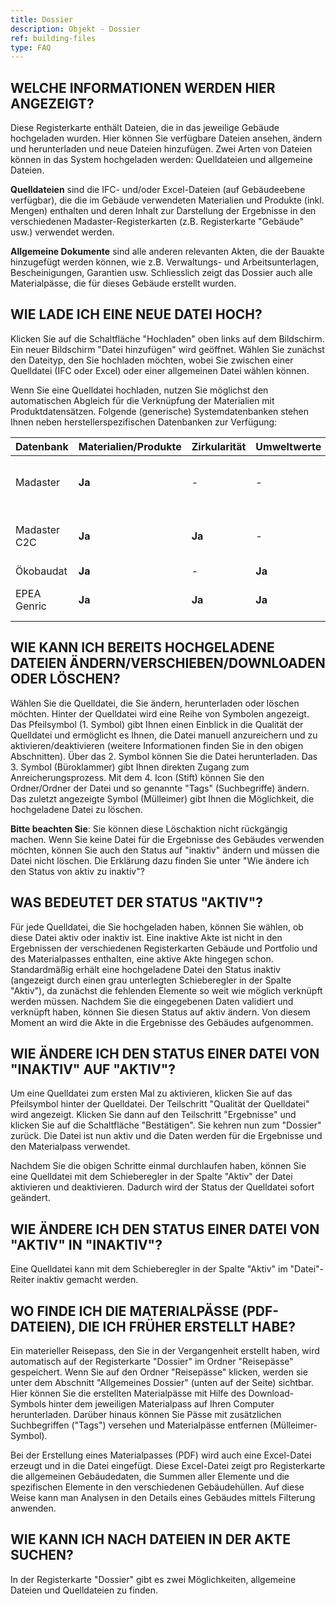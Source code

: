 ```yaml
---
title: Dossier
description: Objekt - Dossier
ref: building-files
type: FAQ
---
```


## WELCHE INFORMATIONEN WERDEN HIER ANGEZEIGT?
Diese Registerkarte enthält Dateien, die in das jeweilige Gebäude hochgeladen wurden. Hier können Sie verfügbare Dateien ansehen, ändern und herunterladen und neue Dateien hinzufügen. Zwei Arten von Dateien können in das System hochgeladen werden: Quelldateien und allgemeine Dateien.

**Quelldateien** sind die IFC- und/oder Excel-Dateien (auf Gebäudeebene verfügbar), die die im Gebäude verwendeten Materialien und Produkte (inkl. Mengen) enthalten und deren Inhalt zur Darstellung der Ergebnisse in den verschiedenen Madaster-Registerkarten (z.B. Registerkarte "Gebäude" usw.) verwendet werden.

**Allgemeine Dokumente** sind alle anderen relevanten Akten, die der Bauakte hinzugefügt werden können, wie z.B. Verwaltungs- und Arbeitsunterlagen, Bescheinigungen, Garantien usw. Schliesslich zeigt das Dossier auch alle Materialpässe, die für dieses Gebäude erstellt wurden.

## WIE LADE ICH EINE NEUE DATEI HOCH?
Klicken Sie auf die Schaltfläche "Hochladen" oben links auf dem Bildschirm. Ein neuer Bildschirm "Datei hinzufügen" wird geöffnet. Wählen Sie zunächst den Dateityp, den Sie hochladen möchten, wobei Sie zwischen einer Quelldatei (IFC oder Excel) oder einer allgemeinen Datei wählen können.

Wenn Sie eine Quelldatei hochladen, nutzen Sie möglichst den automatischen Abgleich für die Verknüpfung der Materialien mit Produktdatensätzen. Folgende (generische) Systemdatenbanken stehen Ihnen neben herstellerspezifischen Datenbanken zur Verfügung:

| Datenbank         | Materialien/Produkte | Zirkularität  | Umweltwerte  |              Notiz                 |
|-------------------|----------------------|---------------|--------------|------------------------------------|
| Madaster          |        **Ja**        |       -       |      -       | Veraltet, bitte nicht mehr nutzen! |
| Madaster C2C      |        **Ja**        |     **Ja**    |      -       | Veraltet, bitte nicht mehr nutzen! |
| Ökobaudat         |        **Ja**        |       -       |    **Ja**    |                                    |
| EPEA Genric       |        **Ja**        |     **Ja**    |    **Ja**    | Empfohlene generische Datenbank.   |

## WIE KANN ICH BEREITS HOCHGELADENE DATEIEN ÄNDERN/VERSCHIEBEN/DOWNLOADEN ODER LÖSCHEN?
Wählen Sie die Quelldatei, die Sie ändern, herunterladen oder löschen möchten. Hinter der Quelldatei wird eine Reihe von Symbolen angezeigt. Das Pfeilsymbol (1. Symbol) gibt Ihnen einen Einblick in die Qualität der Quelldatei und ermöglicht es Ihnen, die Datei manuell anzureichern und zu aktivieren/deaktivieren (weitere Informationen finden Sie in den obigen Abschnitten). Über das 2. Symbol können Sie die Datei herunterladen. Das 3. Symbol (Büroklammer) gibt Ihnen direkten Zugang zum Anreicherungsprozess. Mit dem 4. Icon (Stift) können Sie den Ordner/Ordner der Datei und so genannte "Tags" (Suchbegriffe) ändern. Das zuletzt angezeigte Symbol (Mülleimer) gibt Ihnen die Möglichkeit, die hochgeladene Datei zu löschen.

**Bitte beachten Sie**: Sie können diese Löschaktion nicht rückgängig machen. Wenn Sie keine Datei für die Ergebnisse des Gebäudes verwenden möchten, können Sie auch den Status auf "inaktiv" ändern und müssen die Datei nicht löschen. Die Erklärung dazu finden Sie unter "Wie ändere ich den Status von aktiv zu inaktiv"?

## WAS BEDEUTET DER STATUS "AKTIV"?
Für jede Quelldatei, die Sie hochgeladen haben, können Sie wählen, ob diese Datei aktiv oder inaktiv ist. Eine inaktive Akte ist nicht in den Ergebnissen der verschiedenen Registerkarten Gebäude und Portfolio und des Materialpasses enthalten, eine aktive Akte hingegen schon. Standardmäßig erhält eine hochgeladene Datei den Status inaktiv (angezeigt durch einen grau unterlegten Schieberegler in der Spalte "Aktiv"), da zunächst die fehlenden Elemente so weit wie möglich verknüpft werden müssen. Nachdem Sie die eingegebenen Daten validiert und verknüpft haben, können Sie diesen Status auf aktiv ändern. Von diesem Moment an wird die Akte in die Ergebnisse des Gebäudes aufgenommen.

## WIE ÄNDERE ICH DEN STATUS EINER DATEI VON "INAKTIV" AUF "AKTIV"?
Um eine Quelldatei zum ersten Mal zu aktivieren, klicken Sie auf das Pfeilsymbol hinter der Quelldatei. Der Teilschritt "Qualität der Quelldatei" wird angezeigt. Klicken Sie dann auf den Teilschritt "Ergebnisse" und klicken Sie auf die Schaltfläche "Bestätigen". Sie kehren nun zum "Dossier" zurück. Die Datei ist nun aktiv und die Daten werden für die Ergebnisse und den Materialpass verwendet.

Nachdem Sie die obigen Schritte einmal durchlaufen haben, können Sie eine Quelldatei mit dem Schieberegler in der Spalte "Aktiv" der Datei aktivieren und deaktivieren. Dadurch wird der Status der Quelldatei sofort geändert.

## WIE ÄNDERE ICH DEN STATUS EINER DATEI VON "AKTIV" IN "INAKTIV"?
Eine Quelldatei kann mit dem Schieberegler in der Spalte "Aktiv" im "Datei"-Reiter inaktiv gemacht werden.

## WO FINDE ICH DIE MATERIALPÄSSE (PDF-DATEIEN), DIE ICH FRÜHER ERSTELLT HABE?
Ein materieller Reisepass, den Sie in der Vergangenheit erstellt haben, wird automatisch auf der Registerkarte "Dossier" im Ordner "Reisepässe" gespeichert. Wenn Sie auf den Ordner "Reisepässe" klicken, werden sie unter dem Abschnitt "Allgemeines Dossier" (unten auf der Seite) sichtbar. Hier können Sie die erstellten Materialpässe mit Hilfe des Download-Symbols hinter dem jeweiligen Materialpass auf Ihren Computer herunterladen. Darüber hinaus können Sie Pässe mit zusätzlichen Suchbegriffen ("Tags") versehen und Materialpässe entfernen (Mülleimer-Symbol).

Bei der Erstellung eines Materialpasses (PDF) wird auch eine Excel-Datei erzeugt und in die Datei eingefügt. Diese Excel-Datei zeigt pro Registerkarte die allgemeinen Gebäudedaten, die Summen aller Elemente und die spezifischen Elemente in den verschiedenen Gebäudehüllen. Auf diese Weise kann man Analysen in den Details eines Gebäudes mittels Filterung anwenden.

## WIE KANN ICH NACH DATEIEN IN DER AKTE SUCHEN?
In der Registerkarte "Dossier" gibt es zwei Möglichkeiten, allgemeine Dateien und Quelldateien zu finden.

